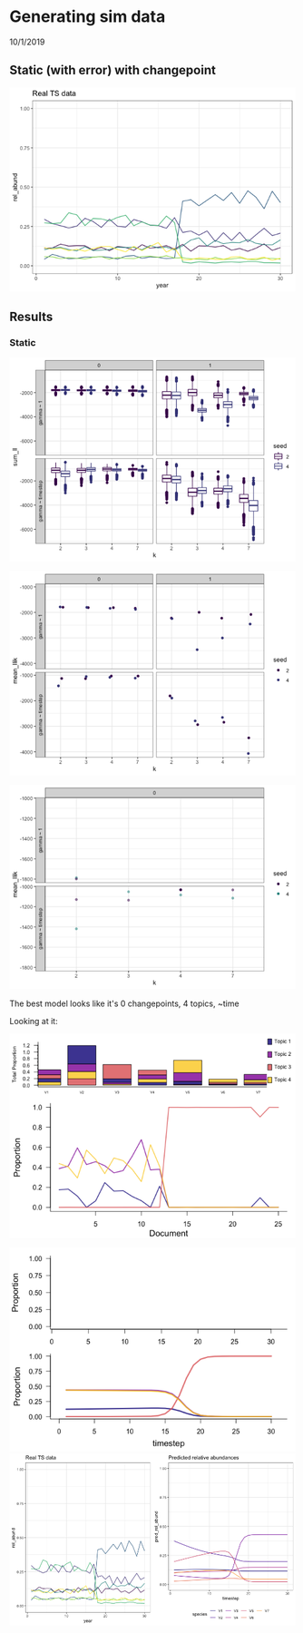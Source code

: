 Generating sim data
================
10/1/2019

Static (with error) with changepoint
------------------------------------

![](static_changepoint_files/figure-markdown_github/static%20changepoint-1.png)

Results
-------

### Static

![](static_changepoint_files/figure-markdown_github/plot%20static%20changepoint-1.png)

![](static_changepoint_files/figure-markdown_github/plot%20dc%20means-1.png)

![](static_changepoint_files/figure-markdown_github/best-1.png)

The best model looks like it's 0 changepoints, 4 topics, ~time

Looking at it:

![](static_changepoint_files/figure-markdown_github/best%20lda-1.png)

![](static_changepoint_files/figure-markdown_github/plot%20ts-1.png) ![](static_changepoint_files/figure-markdown_github/generate%20species%20predictions-1.png)
